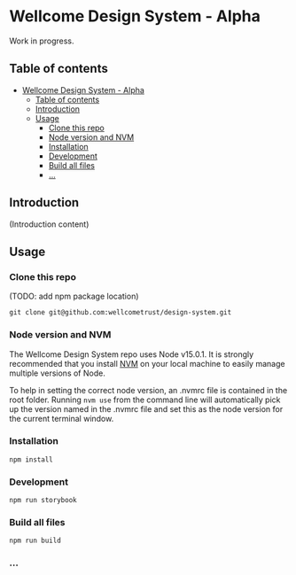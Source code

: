# Wellcome Design System - Alpha

Work in progress.

## Table of contents

- [Wellcome Design System - Alpha](#wellcome-design-system---alpha)
  - [Table of contents](#table-of-contents)
  - [Introduction](#introduction)
  - [Usage](#usage)
    - [Clone this repo](#clone-this-repo)
    - [Node version and NVM](#node-version-and-nvm)
    - [Installation](#installation)
    - [Development](#development)
    - [Build all files](#build-all-files)
    - [...](#)

## Introduction

(Introduction content)

## Usage

### Clone this repo

(TODO: add npm package location)

`git clone git@github.com:wellcometrust/design-system.git`

### Node version and NVM

The Wellcome Design System repo uses Node v15.0.1. It is strongly recommended that you install [NVM](http://nvm.sh/) on your local machine to easily manage multiple versions of Node.

To help in setting the correct node version, an .nvmrc file is contained in the root folder. Running `nvm use` from the command line will automatically pick up the version named in the .nvmrc file and set this as the node version for the current terminal window.

### Installation

```
npm install
```

### Development

```
npm run storybook
```
### Build all files

```
npm run build
```

### ...

